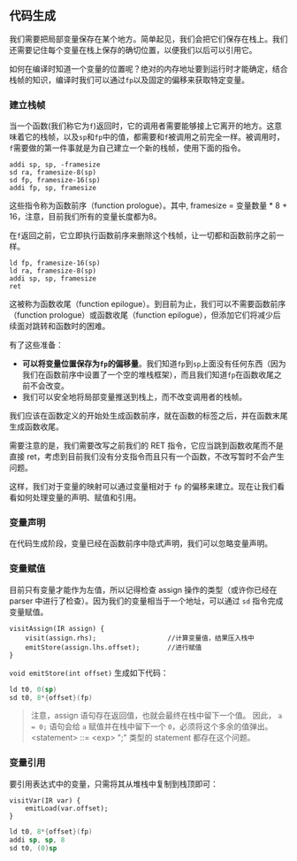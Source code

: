 ## 代码生成

我们需要把局部变量保存在某个地方。简单起见，我们会把它们保存在栈上。我们还需要记住每个变量在栈上保存的确切位置，以便我们以后可以引用它。

如何在编译时知道一个变量的位置呢？绝对的内存地址要到运行时才能确定，结合栈帧的知识，编译时我们可以通过`fp`以及固定的偏移来获取特定变量。

### 建立栈帧

当一个函数(我们称它为`f`)返回时，它的调用者需要能够接上它离开的地方。这意味着它的栈帧，以及`sp`和`fp`中的值，都需要和`f`被调用之前完全一样。被调用时，`f`需要做的第一件事就是为自己建立一个新的栈帧，使用下面的指令。

```
addi sp, sp, -framesize
sd ra, framesize-8(sp)
sd fp, framesize-16(sp)
addi fp, sp, framesize
```

这些指令称为函数前序（function prologue）。其中, framesize = 变量数量 * 8 + 16，注意，目前我们所有的变量长度都为8。

在`f`返回之前，它立即执行函数前序来删除这个栈帧，让一切都和函数前序之前一样。

```
ld fp, framesize-16(sp)
ld ra, framesize-8(sp)
addi sp, sp, framesize
ret
```
这被称为函数收尾（function epilogue）。到目前为止，我们可以不需要函数前序（function prologue）或函数收尾（function epilogue），但添加它们将减少后续面对跳转和函数时的困难。

有了这些准备：
- **可以将变量位置保存为`fp`的偏移量**。我们知道`fp`到`sp`上面没有任何东西（因为我们在函数前序中设置了一个空的堆栈框架），而且我们知道`fp`在函数收尾之前不会改变。
- 我们可以安全地将局部变量推送到栈上，而不改变调用者的栈帧。

我们应该在函数定义的开始处生成函数前序，就在函数的标签之后，并在函数末尾生成函数收尾。

需要注意的是，我们需要改写之前我们的 RET 指令，它应当跳到函数收尾而不是直接 ret，考虑到目前我们没有分支指令而且只有一个函数，不改写暂时不会产生问题。

这样，我们对于变量的映射可以通过变量相对于 `fp` 的偏移来建立。现在让我们看看如何处理变量的声明、赋值和引用。

### 变量声明

在代码生成阶段，变量已经在函数前序中隐式声明，我们可以忽略变量声明。

### 变量赋值

目前只有变量才能作为左值，所以记得检查 assign 操作的类型（或许你已经在 parser 中进行了检查）。因为我们的变量相当于一个地址，可以通过 `sd` 指令完成变量赋值。

```
visitAssign(IR assign) {
    visit(assign.rhs);                  //计算变量值，结果压入栈中
    emitStore(assign.lhs.offset);       //进行赋值
}
```
`void emitStore(int offset)` 生成如下代码：

```asm
ld t0, 0(sp)
sd t0, 8*{offset}(fp)
```

> 注意，assign 语句存在返回值，也就会最终在栈中留下一个值。
> 因此， `a = 0;` 语句会给 `a` 赋值并在栈中留下一个 `0`，必须将这个多余的值弹出。
> \<statement\> ::= \<exp\> ";" 类型的 statement 都存在这个问题。

### 变量引用

要引用表达式中的变量，只需将其从堆栈中复制到栈顶即可：

```
visitVar(IR var) {
    emitLoad(var.offset);
}
```

```asm
ld t0, 8*{offset}(fp)
addi sp, sp, 8
sd t0, (0)sp
```